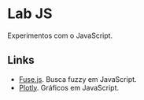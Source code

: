 # Lab JS

Experimentos com o JavaScript.

## Links

* [Fuse.js](http://fusejs.io). Busca fuzzy em JavaScript.
* [Plotly](https://plot.ly). Gráficos em JavaScript.